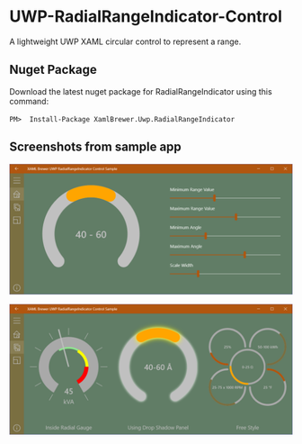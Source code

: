 # UWP-RadialRangeIndicator-Control
A lightweight UWP XAML circular control to represent a range.

## Nuget Package
Download the latest nuget package for RadialRangeIndicator using this command:

`PM>  Install-Package XamlBrewer.Uwp.RadialRangeIndicator`

## Screenshots from sample app

![Default Control](Assets/RadialRangeIndicator.png?raw=true "Default Control")
 
![Advanced Usage](Assets/Gallery.png?raw=true "Advanced Usage")
